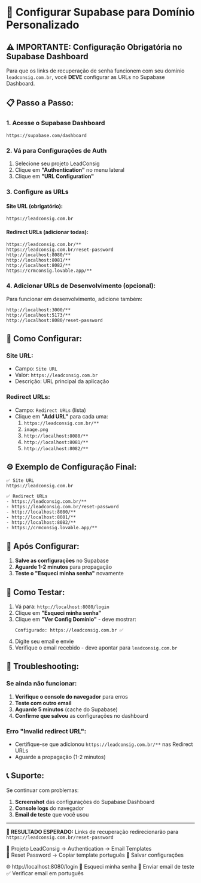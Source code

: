 # 🚀 Configurar Supabase para Domínio Personalizado

## ⚠️ **IMPORTANTE: Configuração Obrigatória no Supabase Dashboard**

Para que os links de recuperação de senha funcionem com seu domínio `leadconsig.com.br`, você **DEVE** configurar as URLs no Supabase Dashboard.

## 📋 **Passo a Passo:**

### 1. **Acesse o Supabase Dashboard**
```
https://supabase.com/dashboard
```

### 2. **Vá para Configurações de Auth**
1. Selecione seu projeto LeadConsig
2. Clique em **"Authentication"** no menu lateral
3. Clique em **"URL Configuration"**

### 3. **Configure as URLs**

#### **Site URL** (obrigatório):
```
https://leadconsig.com.br
```

#### **Redirect URLs** (adicionar todas):
```
https://leadconsig.com.br/**
https://leadconsig.com.br/reset-password
http://localhost:8080/**
http://localhost:8081/**
http://localhost:8082/**
https://crmconsig.lovable.app/**
```

### 4. **Adicionar URLs de Desenvolvimento** (opcional):
Para funcionar em desenvolvimento, adicione também:
```
http://localhost:3000/**
http://localhost:5173/**
http://localhost:8080/reset-password
```

## 🎯 **Como Configurar:**

### **Site URL:**
- Campo: `Site URL`
- Valor: `https://leadconsig.com.br`
- Descrição: URL principal da aplicação

### **Redirect URLs:**
- Campo: `Redirect URLs` (lista)
- Clique em **"Add URL"** para cada uma:
  1. `https://leadconsig.com.br/**`
  2. `image.png`
  3. `http://localhost:8080/**`
  4. `http://localhost:8081/**`
  5. `http://localhost:8082/**`

## ⚙️ **Exemplo de Configuração Final:**

```
✅ Site URL
https://leadconsig.com.br

✅ Redirect URLs
- https://leadconsig.com.br/**
- https://leadconsig.com.br/reset-password
- http://localhost:8080/**
- http://localhost:8081/**
- http://localhost:8082/**
- https://crmconsig.lovable.app/**
```

## 🔄 **Após Configurar:**

1. **Salve as configurações** no Supabase
2. **Aguarde 1-2 minutos** para propagação
3. **Teste o "Esqueci minha senha"** novamente

## 🧪 **Como Testar:**

1. Vá para: `http://localhost:8080/login`
2. Clique em **"Esqueci minha senha"**
3. Clique em **"Ver Config Domínio"** - deve mostrar:
   ```
   Configurado: https://leadconsig.com.br ✅
   ```
4. Digite seu email e envie
5. Verifique o email recebido - deve apontar para `leadconsig.com.br`

## 🚨 **Troubleshooting:**

### Se ainda não funcionar:

1. **Verifique o console do navegador** para erros
2. **Teste com outro email** 
3. **Aguarde 5 minutos** (cache do Supabase)
4. **Confirme que salvou** as configurações no dashboard

### Erro "Invalid redirect URL":
- Certifique-se que adicionou `https://leadconsig.com.br/**` nas Redirect URLs
- Aguarde a propagação (1-2 minutos)

## 📞 **Suporte:**

Se continuar com problemas:
1. **Screenshot** das configurações do Supabase Dashboard
2. **Console logs** do navegador
3. **Email de teste** que você usou

---

**🎯 RESULTADO ESPERADO:** Links de recuperação redirecionarão para `https://leadconsig.com.br/reset-password` 

📍 Projeto LeadConsig → Authentication → Email Templates  
📧 Reset Password → Copiar template português
💾 Salvar configurações 

🌐 http://localhost:8080/login
🔑 Esqueci minha senha
📧 Enviar email de teste
✅ Verificar email em português 